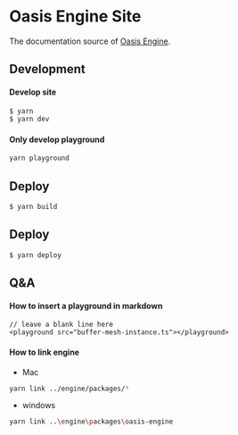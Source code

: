 # Oasis Engine Site

The documentation source of [Oasis Engine](https://github.com/oasis-engine/engine).

## Development
#### Develop site

```bash
$ yarn
$ yarn dev
```
#### Only develop playground
```bash
yarn playground
```
## Deploy
```bash
$ yarn build
```
## Deploy
```bash
$ yarn deploy
```

## Q&A
#### How to insert a playground in markdown
```
// leave a blank line here
<playground src="buffer-mesh-instance.ts"></playground>
```
#### How to link engine
* Mac
```bash
yarn link ../engine/packages/*
```
* windows
```bash
yarn link ..\engine\packages\oasis-engine
```
